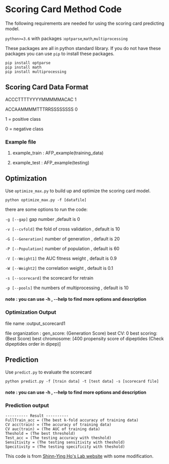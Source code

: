 # Scoring Card Method Code

The following requirements are needed for using the scoring card predicting model.

`python>=3.6` with packages :`optparse`,`math`,`multiprocessing`

These packages are all in python standard library.
If you do not have these packages you can use `pip` to install these packages.
```
pip install optparse
pip install math
pip install multiprocessing
```

Scoring Card Data Format
----------

ACCCTTTTYYYYMMMMMACAC	1

ACCAAMMMMTTTRRSSSSSSSS	0

1 = positive class

0 = negative class

### Example file

1. example_train : AFP_example(training_data)

2. example_test : AFP_example(testing)

Optimization
---------
Use `optimize_max.py` to build up and optimize the scoring card model.
```
python optimize_max.py -f [datafile]
```
there are some options to run the code:

`-g [--gap]` gap number ,default is 0

`-v [--cvfold]` the fold of cross validation , default is 10

`-G [--Generation]` number of generation , default is 20

`-P [--Population]` number of population , default is 60

`-V [--Weight1]` the AUC fitness weight , default is 0.9

`-W [--Weight2]` the correlation weight , default is 0.1

`-s [--scorecard]` the scorecard for retrain

`-p [--pools]` the numbers of multiprocessing , default is 10

#### note : you can use -h , --help to find more options and description

### Optimization Output

file name :output_scorecard1

file organization :
gen_score:	(Generation Score)
best CV:	0
best scoring:	(Best Score)
best chromosome:	[400 propensity score of dipeptides (Check dipeptides order in dipep)]

Prediction
--------
Use `predict.py` to evaluate the scorecard

```
python predict.py -f [train data] -t [test data] -s [scorecard file]
```

#### note : you can use -h , --help to find more options and description

### Prediction output
```
---------- Result ----------
FullTrain_acc = (The best k-fold accuracy of training data)
CV acc(train) = (The accuracy of training data)
CV auc(train) = (The AUC of training data)
Theshold = (The best threshold)
Test_acc = (The testing accuracy with theshold)
Sensitivity = (The testing sensitivity with theshold)
Specitivity = (The testing specificity with theshold)
```

This code is from [Shinn-Ying Ho's Lab website](http://iclab.life.nctu.edu.tw/iclab_webtools/SCMBYK/download.php) with some modification.